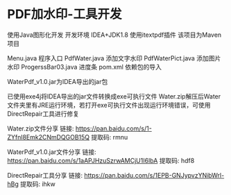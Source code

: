 # PDF加水印-工具开发

使用Java图形化开发
开发环境  IDEA+JDK1.8
使用itextpdf插件
该项目为Maven项目

Menu.java 程序入口
PdfWater.java  添加文字水印
PdfWaterPict.java  添加图片水印
ProgerssBar03.java   进度条
pom.xml 依赖包的导入

WaterPdf_v1.0.jar为IDEA导出的jar包

已使用exe4j将IDEA导出的jar文件转换成exe可执行文件
Water.zip解压后Water文件夹里有JRE运行环境，若打开exe可执行文件出现运行环境错误，可使用DirectRepair工具进行修复

Water.zip文件分享
链接: https://pan.baidu.com/s/1-ZYfnl8Emk2CNmDQGOB15Q 提取码: rmnu

WaterPdf_v1.0.jar文件分享
链接: https://pan.baidu.com/s/1aAPJHzuSzrwAMCjU1I6lbA 提取码: hdf8


DirectRepair工具分享
链接: https://pan.baidu.com/s/1EPB-GNJypvzYNibWrl-hBg 提取码: ihkw





